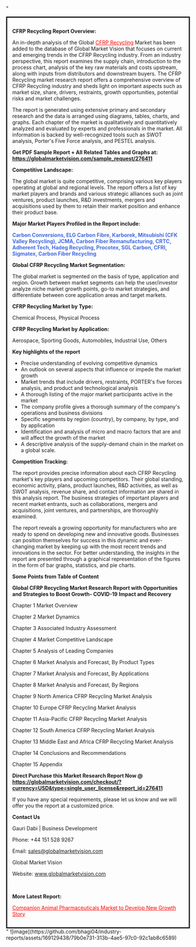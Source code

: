 "<div style='border: 3px solid black; padding: 1em;'>

<strong>CFRP Recycling Report Overview:</strong>

An in-depth analysis of the Global <a style='color: #ff0000;' href='https://globalmarketvision.com/reports/global-cfrp-recycling-market/276411'>CFRP Recycling</a> Market has been added to the database of Global Market Vision that focuses on current and emerging trends in the CFRP Recycling industry. From an industry perspective, this report examines the supply chain, introduction to the process chart, analysis of the key raw materials and costs upstream, along with inputs from distributors and downstream buyers. The CFRP Recycling market research report offers a comprehensive overview of CFRP Recycling industry and sheds light on important aspects such as market size, share, drivers, restraints, growth opportunities, potential risks and market challenges.

The report is generated using extensive primary and secondary research and the data is arranged using diagrams, tables, charts, and graphs. Each chapter of the market is qualitatively and quantitatively analyzed and evaluated by experts and professionals in the market. All information is backed by well-recognized tools such as SWOT analysis, Porter's Five Force analysis, and PESTEL analysis.

<strong>Get PDF Sample Report + All Related Tables and Graphs at</strong><strong>:</strong><strong> <a style='color: #ff0000;' href='https://globalmarketvision.com/sample_request/276411?utm_source=linkedinPulse&utm_medium=SN&utm_campaign=SN'><strong>https://globalmarketvision.com/sample_request/276411</strong></a></strong>

<strong>Competitive Landscape:</strong>

The global market is quite competitive, comprising various key players operating at global and regional levels. The report offers a list of key market players and brands and various strategic alliances such as joint ventures, product launches, R&amp;D investments, mergers and acquisitions used by them to retain their market position and enhance their product base.

<strong>Major Market Players Profiled in the Report include:</strong>

<strong style='color: #4169e1;'>Carbon Conversions, ELG Carbon Fibre, Karborek, Mitsubishi (CFK Valley Recycling), JCMA, Carbon Fiber Remanufacturing, CRTC, Adherent Tech, Hadeg Recycling, Procotex, SGL Carbon, CFRI, Sigmatex, Carbon Fiber Recycling</strong>

<strong>Global CFRP Recycling Market Segmentation:</strong>

The global market is segmented on the basis of type, application and region. Growth between market segments can help the user/investor analyze niche market growth points, go-to market strategies, and differentiate between core application areas and target markets.

<strong>CFRP Recycling Market by Type</strong><strong>:</strong>

Chemical Process, Physical Process

<strong>CFRP Recycling Market by</strong><strong> Application:</strong>

Aerospace, Sporting Goods, Automobiles, Industrial Use, Others

<strong>Key highlights of the report</strong>
<ul>
  <li>Precise understanding of evolving competitive dynamics</li>
  <li>An outlook on several aspects that influence or impede the market growth</li>
  <li>Market trends that include drivers, restraints, PORTER's five forces analysis, and product and technological analysis</li>
  <li>A thorough listing of the major market participants active in the market</li>
  <li>The company profile gives a thorough summary of the company's operations and business divisions</li>
  <li>Specific segments by region (country), by company, by type, and by application</li>
  <li>Identification and analysis of micro and macro factors that are and will affect the growth of the market</li>
  <li>A descriptive analysis of the supply-demand chain in the market on a global scale.</li>
</ul>
<strong>Competition Tracking:</strong>

The report provides precise information about each CFRP Recycling market's key players and upcoming competitors. Their global standing, economic activity, plans, product launches, R&amp;D activities, as well as SWOT analysis, revenue share, and contact information are shared in this analysis report. The business strategies of important players and recent market entrants, such as collaborations, mergers and acquisitions, joint ventures, and partnerships, are thoroughly examined.

The report reveals a growing opportunity for manufacturers who are ready to spend on developing new and innovative goods. Businesses can position themselves for success in this dynamic and ever-changing market by keeping up with the most recent trends and innovations in the sector. For better understanding, the insights in the report are presented through a graphical representation of the figures in the form of bar graphs, statistics, and pie charts.

<strong>Some Points from Table of Content</strong>

<strong>Global CFRP Recycling Market Research Report with Opportunities and Strategies to Boost Growth- COVID-19 Impact and Recovery</strong>

Chapter 1 Market Overview

Chapter 2 Market Dynamics

Chapter 3 Associated Industry Assessment

Chapter 4 Market Competitive Landscape

Chapter 5 Analysis of Leading Companies

Chapter 6 Market Analysis and Forecast, By Product Types

Chapter 7 Market Analysis and Forecast, By Applications

Chapter 8 Market Analysis and Forecast, By Regions

Chapter 9 North America CFRP Recycling Market Analysis

Chapter 10 Europe CFRP Recycling Market Analysis

Chapter 11 Asia-Pacific CFRP Recycling Market Analysis

Chapter 12 South America CFRP Recycling Market Analysis

Chapter 13 Middle East and Africa CFRP Recycling Market Analysis

Chapter 14 Conclusions and Recommendations

Chapter 15 Appendix

<strong>Direct Purchase this Market Research Report Now @ <a style='color: #ff0000;' href='https://globalmarketvision.com/checkout/?currency=USD&type=single_user_license&report_id=276411?utm_source=linkedinPulse&utm_medium=SN&utm_campaign=SN'><strong>https://globalmarketvision.com/checkout/?currency=USD&type=single_user_license&report_id=276411</strong></a></strong>

If you have any special requirements, please let us know and we will offer you the report at a customized price.
<p id='ember58' class='ember-view reader-content-blocks__paragraph'><strong>Contact Us</strong></p>
<p id='ember59' class='ember-view reader-content-blocks__paragraph'>Gauri Dabi | Business Development</p>
<p id='ember60' class='ember-view reader-content-blocks__paragraph'>Phone: +44 151 528 9267</p>
Email: <a href='mailto:sales@globalmarketvision.com'>sales@globalmarketvision.com</a>

Global Market Vision

Website: <a href='http://www.globalmarketvision.com/'>www.globalmarketvision.com</a>

&nbsp;

<strong>More Latest Report:</strong>

<a style='color: #ff0000;' href='https://medium.com/@apurvashinde1994/companion-animal-pharmaceuticals-market-to-develop-new-growth-story-63332af88945'>Companion Animal Pharmaceuticals Market to Develop New Growth Story</a>

</div>"
![image](https://github.com/bhagi04/industry-reports/assets/169129438/79b0e731-313b-4ae5-97c0-92c1ab8c6589)
